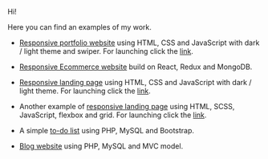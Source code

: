 Hi!

Here you can find an examples of my work.

* <a href="https://github.com/evg13ny/alexa-portfolio-website/" target="_blank">Responsive portfolio website</a> using HTML, CSS and JavaScript with dark / light theme and swiper. For launching click the <a href="https://evg13ny.github.io/alexa-portfolio-website/" target="_blank">link</a>.

* <a href="https://github.com/evg13ny/evroset/" target="_blank">Responsive Ecommerce website</a> build on React, Redux and MongoDB.

* <a href="https://github.com/evg13ny/restaurant-landing-page/" target="_blank">Responsive landing page</a> using HTML, CSS and JavaScript with dark / light theme. For launching click the <a href="https://evg13ny.github.io/restaurant-landing-page/" target="_blank">link</a>.

* Another example of <a href="https://github.com/evg13ny/easybank-landing-page/" target="_blank">responsive landing page</a> using HTML, SCSS, JavaScript, flexbox and grid. For launching click the <a href="https://evg13ny.github.io/easybank-landing-page/" target="_blank">link</a>.

* A simple <a href="https://github.com/evg13ny/to-do-list/" target="_blank">to-do list</a> using PHP, MySQL and Bootstrap.

* <a href="https://github.com/evg13ny/examples/tree/main/blog%20website" target="_blank">Blog website</a> using PHP, MySQL and MVC model.
